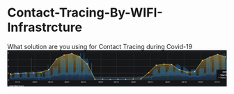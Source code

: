 # Contact-Tracing-By-WIFI-Infrastrcture
What solution are you using for Contact Tracing during Covid-19
<img src=" https://raw.githubusercontent.com/Ivanjin-king/Contact-Tracing-By-WIFI-Infrastrcture/master/pic/Screen%20Shot%202020-09-04%20at%208.39.13%20PM.png">
